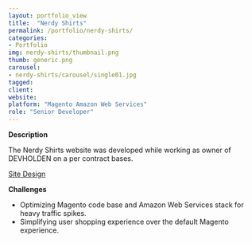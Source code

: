 ```yaml
---
layout: portfolio_view
title:  "Nerdy Shirts"
permalink: /portfolio/nerdy-shirts/
categories:
- Portfolio
img: nerdy-shirts/thumbnail.png
thumb: generic.png
carousel:
- nerdy-shirts/carousel/single01.jpg
tagged:
client:
website:
platform: "Magento Amazon Web Services"
role: "Senior Developer"
---
```

**Description**

The Nerdy Shirts website was developed while working as owner of DEVHOLDEN on a
per contract bases.

[Site Design](/projects/nerdy-shirts/site-design/)

**Challenges**
* Optimizing Magento code base and Amazon Web Services stack for heavy traffic
spikes.
* Simplifying user shopping experience over the default Magento experience.

